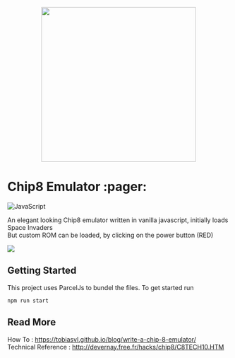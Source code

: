 <p align='center'>
<img width="350"  src="https://github.com/mhimanshu712/chip8/blob/master/images/chip8.png" />
</p>
<h1>Chip8 Emulator :pager: </h1>

![JavaScript](https://img.shields.io/badge/-JavaScript-333333?style=flat&logo=javascript)

An elegant looking Chip8 emulator written in vanilla javascript, initially loads Space Invaders <br>
But custom ROM can be loaded, by clicking on the power button (RED) <br>

![](http://darkstars.coffeecup.com/files/invade.jpg)


## Getting Started
This project uses ParcelJs to bundel the files. To get started run<br>
```
npm run start
```


## Read More
How To : https://tobiasvl.github.io/blog/write-a-chip-8-emulator/ <br>
Technical Reference : http://devernay.free.fr/hacks/chip8/C8TECH10.HTM
